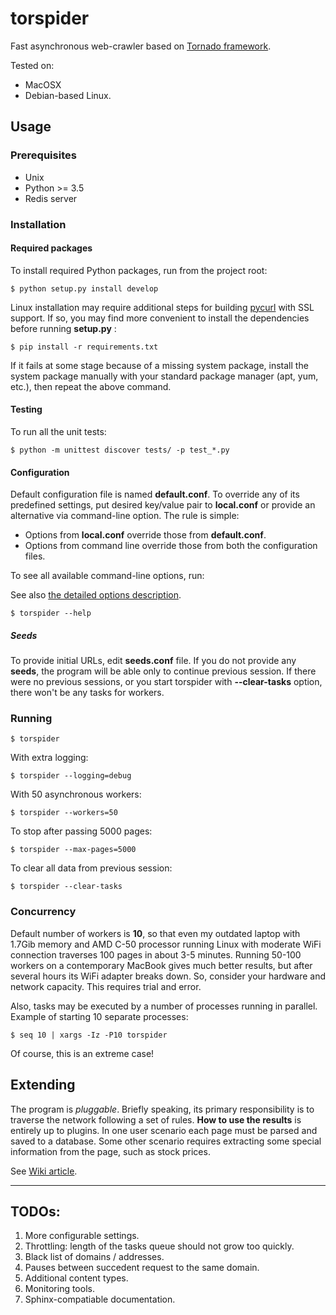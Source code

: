# torspider

Fast asynchronous web-crawler based on [Tornado framework](http://tornadoweb.org).

Tested on:

* MacOSX
* Debian-based Linux.

## Usage

### Prerequisites

* Unix
* Python >= 3.5
* Redis server

### Installation

#### Required packages

To install required Python packages, run from the project root:

```
$ python setup.py install develop
```

Linux installation may require additional steps for building
[pycurl](http://pycurl.io) with SSL support. If so, you may find more convenient
to install the dependencies before running **setup.py** :

```
$ pip install -r requirements.txt
```

If it fails at some stage because of a missing system package, install the
system package manually with your standard package manager (apt, yum, etc.),
then repeat the above command.

#### Testing

To run all the unit tests:

```
$ python -m unittest discover tests/ -p test_*.py
```

#### Configuration

Default configuration file is named **default.conf**. To override any of its
predefined settings, put desired key/value pair to **local.conf** or
provide an alternative via command-line option. The rule is simple:

* Options from **local.conf** override those from  **default.conf**.
* Options from command line override those from both the configuration files.

To see all available command-line options, run:

See also [the detailed options description](https://github.com/skrushinsky/torspider/wiki/Options).


```
$ torspider --help
```

##### Seeds

To provide initial URLs, edit **seeds.conf** file. If you do not provide any
**seeds**, the program will be able only to continue previous session. If there
were no previous sessions, or you start torspider with **--clear-tasks** option,
there won't be any tasks for workers.

### Running

```
$ torspider
```

With extra logging:

```
$ torspider --logging=debug
```

With 50 asynchronous workers:

```
$ torspider --workers=50
```

To stop after passing 5000 pages:

```
$ torspider --max-pages=5000
```

To clear all data from previous session:

```
$ torspider --clear-tasks
```

### Concurrency

Default number of workers is **10**, so that even my outdated laptop
with 1.7Gib memory and AMD C-50 processor running Linux with moderate WiFi
connection traverses 100 pages in about 3-5 minutes. Running 50-100 workers on
a contemporary MacBook gives much better results, but after several hours its
WiFi adapter breaks down. So, consider your hardware and network capacity.
This requires trial and error.

Also, tasks may be executed by a number of processes running in parallel. Example
of starting 10 separate processes:

```
$ seq 10 | xargs -Iz -P10 torspider
```
Of course, this is an extreme case!


## Extending

The program is *pluggable*. Briefly speaking, its primary responsibility is to
traverse the network following a set of rules. **How to use the results** is
entirely up to plugins. In one user scenario each page must be parsed and saved
to a database. Some other scenario requires extracting some special information
from the page, such as stock prices.

See [Wiki article](https://github.com/skrushinsky/torspider/wiki/Extending).

- - -

## TODOs:

1. More configurable settings.
1. Throttling: length of the tasks queue should not grow too quickly.
1. Black list of domains / addresses.
1. Pauses between succedent request to the same domain.
1. Additional content types.
1. Monitoring tools.
1. Sphinx-compatiable documentation.
